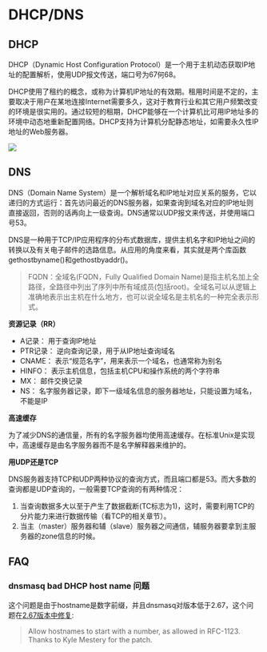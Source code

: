 # DHCP/DNS

## DHCP

DHCP（Dynamic Host Configuration Protocol）是一个用于主机动态获取IP地址的配置解析，使用UDP报文传送，端口号为67何68。

DHCP使用了租约的概念，或称为计算机IP地址的有效期。租用时间是不定的，主要取决于用户在某地连接Internet需要多久，这对于教育行业和其它用户频繁改变的环境是很实用的。通过较短的租期，DHCP能够在一个计算机比可用IP地址多的环境中动态地重新配置网络。DHCP支持为计算机分配静态地址，如需要永久性IP地址的Web服务器。

![](https://upload.wikimedia.org/wikipedia/commons/2/28/DHCP_session_en.svg)

## DNS

DNS（Domain Name System）是一个解析域名和IP地址对应关系的服务，它以递归的方式运行：首先访问最近的DNS服务器，如果查询到域名对应的IP地址则直接返回，否则的话再向上一级查询。DNS通常以UDP报文来传送，并使用端口号53。

DNS是一种用于TCP/IP应用程序的分布式数据库，提供主机名字和IP地址之间的转换以及有关电子邮件的选路信息。从应用的角度来看，其实就是两个库函数gethostbyname()和gethostbyaddr()。

> FQDN：全域名(FQDN，Fully Qualified Domain Name)是指主机名加上全路径，全路径中列出了序列中所有域成员(包括root)。全域名可以从逻辑上准确地表示出主机在什么地方，也可以说全域名是主机名的一种完全表示形式。

**资源记录（RR）**

- A记录：  用于查询IP地址
- PTR记录：  逆向查询记录，用于从IP地址查询域名
- CNAME：  表示“规范名字”，用来表示一个域名，也通常称为别名
- HINFO：  表示主机信息，包括主机CPU和操作系统的两个字符串
- MX：  邮件交换记录
- NS：  名字服务器记录，即下一级域名信息的服务器地址，只能设置为域名，不能是IP

**高速缓存**

为了减少DNS的通信量，所有的名字服务器均使用高速缓存。在标准Unix是实现中，高速缓存是由名字服务器而不是名字解释器来维护的。

**用UDP还是TCP**

DNS服务器支持TCP和UDP两种协议的查询方式，而且端口都是53。而大多数的查询都是UDP查询的，一般需要TCP查询的有两种情况：

1. 当查询数据多大以至于产生了数据截断(TC标志为1)，这时，需要利用TCP的分片能力来进行数据传输（看TCP的相关章节）。 
2. 当主（master）服务器和辅（slave）服务器之间通信，辅服务器要拿到主服务器的zone信息的时候。

## FAQ

### dnsmasq bad DHCP host name 问题

这个问题是由于hostname是数字前缀，并且dnsmasq对版本低于2.67，这个问题在[2.67版本中修复](http://www.thekelleys.org.uk/dnsmasq/CHANGELOG):

>   Allow hostnames to start with a number, as allowed in
>   RFC-1123. Thanks to Kyle Mestery for the patch. 
